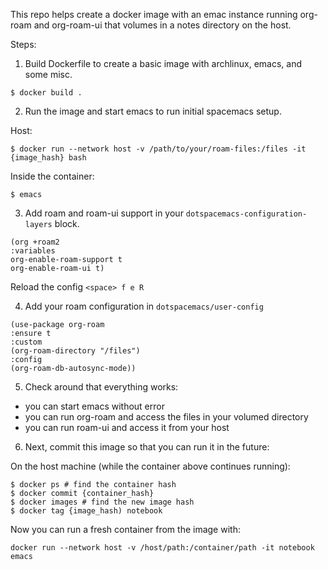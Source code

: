 This repo helps create a docker image with an emac instance running org-roam and org-roam-ui that volumes in a notes directory on the host.


Steps:

1. Build Dockerfile to create a basic image with archlinux, emacs, and some misc. 

```
$ docker build .
```

2. Run the image and start emacs to run initial spacemacs setup.

Host:
```
$ docker run --network host -v /path/to/your/roam-files:/files -it {image_hash} bash
```

Inside the container:
```
$ emacs
```

3. Add roam and roam-ui support in your `dotspacemacs-configuration-layers` block.

```
(org +roam2
:variables
org-enable-roam-support t
org-enable-roam-ui t)
```

Reload the config
`<space> f e R`

4. Add your roam configuration in `dotspacemacs/user-config`
```
(use-package org-roam
:ensure t
:custom
(org-roam-directory "/files")
:config
(org-roam-db-autosync-mode))
```

5. Check around that everything works:
* you can start emacs without error
* you can run org-roam and access the files in your volumed directory
* you can run roam-ui and access it from your host

6. Next, commit this image so that you can run it in the future:

On the host machine (while the container above continues running):

```
$ docker ps # find the container hash
$ docker commit {container_hash}
$ docker images # find the new image hash
$ docker tag {image_hash) notebook
```

Now you can run a fresh container from the image with:
```
docker run --network host -v /host/path:/container/path -it notebook emacs
```
